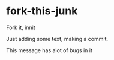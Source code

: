 # fork-this-junk
Fork it, innit

Just adding some text, making a commit.



This message has alot of bugs in it